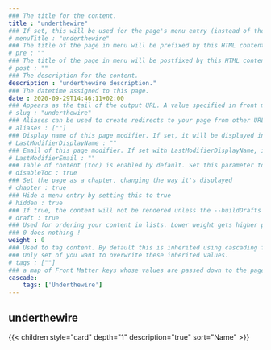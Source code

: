 ```yaml
---
### The title for the content.
title : "underthewire"
### If set, this will be used for the page's menu entry (instead of the `title` attribute)
# menuTitle : "underthewire"
### The title of the page in menu will be prefixed by this HTML content
# pre : ""
### The title of the page in menu will be postfixed by this HTML content
# post : ""
### The description for the content.
description : "underthewire description."
### The datetime assigned to this page.
date : 2020-09-29T14:46:11+02:00
### Appears as the tail of the output URL. A value specified in front matter will override the segment of the URL based on the filename.
# slug : "underthewire"
### Aliases can be used to create redirects to your page from other URLs.
# aliases : [""]
### Display name of this page modifier. If set, it will be displayed in the footer.
# LastModifierDisplayName : ""
### Email of this page modifier. If set with LastModifierDisplayName, it will be displayed in the footer
# LastModifierEmail : ""
### Table of content (toc) is enabled by default. Set this parameter to true to disable it.
# disableToc : true
### Set the page as a chapter, changing the way it's displayed
# chapter : true
### Hide a menu entry by setting this to true
# hidden : true
### If true, the content will not be rendered unless the --buildDrafts flag is passed to the hugo command.
# draft : true
### Used for ordering your content in lists. Lower weight gets higher precedence. So content with lower weight will come first.
### 0 does nothing !
weight : 0
### Used to tag content. By default this is inherited using cascading from _index.md files
### Only set of you want to overwrite these inherited values.
# tags : [""]
### a map of Front Matter keys whose values are passed down to the page’s descendants unless overwritten by self or a closer ancestor’s cascade. 
cascade:
    tags: ['Underthewire']
---
```


## underthewire

{{< children style="card" depth="1" description="true" sort="Name" >}}
